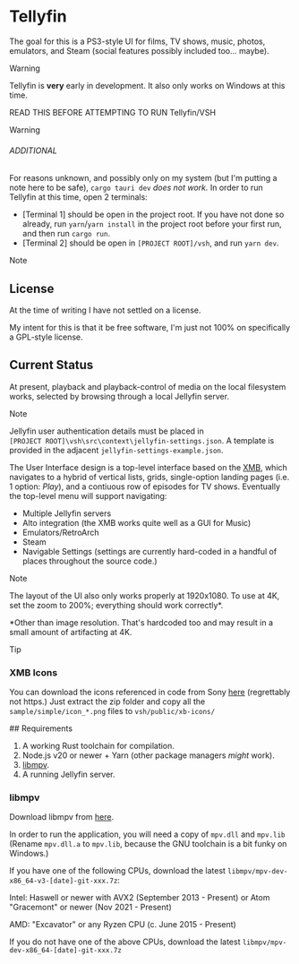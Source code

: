 # Tellyfin

The goal for this is a PS3-style UI for films, TV shows, music, photos, emulators, and Steam (social features possibly included too... maybe).

> [!WARNING]
> Tellyfin is **very** early in development. It also only works on Windows at this time.
>
> READ THIS BEFORE ATTEMPTING TO RUN Tellyfin/VSH

> [!WARNING]
> ###### ADDITIONAL
>
> For reasons unknown, and possibly only on my system (but I'm putting a note here to be safe), `cargo tauri dev` *does not work.* In order to run Tellyfin at this time, open 2 terminals:
>
> - [Terminal 1] should be open in the project root. If you have not done so already, run `yarn`/`yarn install` in the project root before your first run, and then run `cargo run`.
> - [Terminal 2] should be open in `[PROJECT ROOT]/vsh`, and run `yarn dev`.



> [!NOTE]
> ## License
>
> At the time of writing I have not settled on a license.
>
> My intent for this is that it be free software, I'm just not 100% on specifically a GPL-style license.

## Current Status

At present, playback and playback-control of media on the local filesystem works, selected by browsing through a local Jellyfin server.

> [!NOTE]
> Jellyfin user authentication details must be placed in `[PROJECT ROOT]\vsh\src\context\jellyfin-settings.json`. A template is provided in the adjacent `jellyfin-settings-example.json`.

The User Interface design is a top-level interface based on the [XMB](https://en.wikipedia.org/wiki/XrossMediaBar), which navigates to a hybrid of vertical lists, grids, single-option landing pages (i.e. 1 option: *Play*), and a contiuous row of episodes for TV shows. Eventually the top-level menu will support navigating:

 - Multiple Jellyfin servers
 - Alto integration (the XMB works quite well as a GUI for Music)
 - Emulators/RetroArch
 - Steam
 - Navigable Settings (settings are currently hard-coded in a handful of places throughout the source code.)

> [!NOTE]
> The layout of the UI also only works properly at 1920x1080. To use at 4K, set the zoom to 200%; everything should work correctly\*.
>
> \*Other than image resolution. That's hardcoded too and may result in a small amount of artifacting at 4K.

> [!TIP]
> ### XMB Icons
>
> You can download the icons referenced in code from Sony [here](http://e1.dl.playstation.net/e1/downloads/ps3/themes/370/PS3_Custom_Theme_v200.zip) (regrettably not https.) Just extract the zip folder and copy all the `sample/simple/icon_*.png` files to `vsh/public/xb-icons/`


## Requirements

1. A working Rust toolchain for compilation.
2. Node.js v20 or newer + Yarn (other package managers *might* work).
3. [libmpv](#libmpv).
4. A running Jellyfin server.

### libmpv

Download libmpv from [here](https://sourceforge.net/projects/mpv-player-windows/files/).

In order to run the application, you will need a copy of `mpv.dll` and `mpv.lib` (Rename `mpv.dll.a` to `mpv.lib`, because the GNU toolchain is a bit funky on Windows.)

If you have one of the following CPUs, download the latest `libmpv/mpv-dev-x86_64-v3-[date]-git-xxx.7z`:

Intel: Haswell or newer with AVX2 (September 2013 - Present)
or Atom "Gracemont" or newer (Nov 2021 - Present)

AMD: "Excavator" or any Ryzen CPU (c. June 2015 - Present)

If you do not have one of the above CPUs, download the latest `libmpv/mpv-dev-x86_64-[date]-git-xxx.7z`